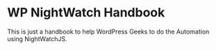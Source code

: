 WP NightWatch Handbook
===============

This is just a handbook to help WordPress Geeks to do the Automation using NightWatchJS. 
